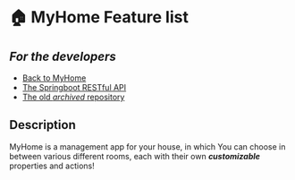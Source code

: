 # :house: MyHome Feature list

## ***For the developers***
- [Back to MyHome](https://github.com/Z-100/MyHome)
- [The Springboot RESTful API](https://github.com/Z-100/MyHome-Backend)
- [The old _archived_ repository](https://github.com/z-100/MyHome-Android-App)

## Description
MyHome is a management app for your house, in which You can choose in between various different rooms, each with their own ***customizable*** properties and actions!
